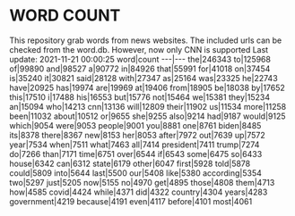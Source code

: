 # WORD COUNT
This repository grab words from news websites. The included urls can be checked from the word.db.
However, now only CNN is supported
Last update: 2021-11-21 00:00:25
word|count
---|---
the|246343
to|125968
of|99890
and|98527
a|90772
in|84926
that|55991
for|41018
on|37454
is|35240
it|30821
said|28128
with|27347
as|25164
was|23325
he|22743
have|20925
has|19974
are|19969
at|19406
from|18905
be|18038
by|17652
this|17510
i|17488
his|16553
but|15776
not|15464
we|15381
they|15234
an|15094
who|14213
cnn|13136
will|12809
their|11902
us|11534
more|11258
been|11032
about|10512
or|9655
she|9255
also|9214
had|9187
would|9125
which|9054
were|9053
people|9001
you|8881
one|8761
biden|8485
its|8378
there|8367
new|8153
her|8053
after|7972
out|7639
up|7572
year|7534
when|7511
what|7463
all|7414
president|7411
trump|7274
do|7266
than|7171
time|6751
over|6544
if|6543
some|6475
so|6433
house|6342
can|6312
state|6179
other|6047
first|5928
told|5878
could|5809
into|5644
last|5500
our|5408
like|5380
according|5354
two|5297
just|5205
now|5155
no|4970
get|4895
those|4808
them|4713
how|4585
covid|4424
while|4371
did|4322
country|4304
years|4283
government|4219
because|4191
even|4117
before|4101
most|4061
